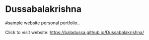# Dussabalakrishna
#sample website personal portfolio..

Click to visit website: https://baladussa.github.io/Dussabalakrishna/
